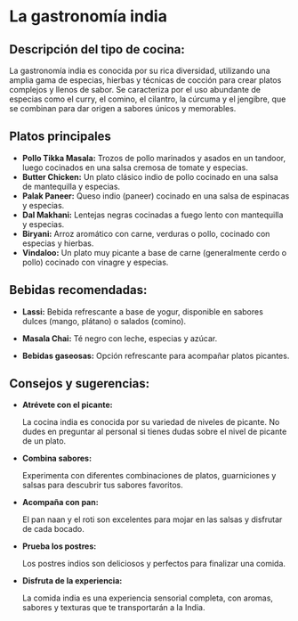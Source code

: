 # La gastronomía india

## Descripción del tipo de cocina:

 La gastronomía india es conocida por su rica  diversidad, utilizando una amplia gama de especias, hierbas y técnicas  de cocción para crear platos complejos y llenos de sabor. Se caracteriza por el uso abundante de especias como el curry, el comino,  el cilantro, la cúrcuma y el jengibre, que se combinan para dar origen a sabores únicos y memorables. 

 ## Platos principales

  - **Pollo Tikka Masala:** Trozos de pollo marinados y asados en un tandoor, luego cocinados en una salsa cremosa de tomate y especias. 
  - **Butter Chicken:** Un plato clásico indio de pollo cocinado en una salsa de mantequilla y especias. 
  - **Palak Paneer:** Queso indio (paneer) cocinado en una salsa de espinacas y especias. 
  - **Dal Makhani:** Lentejas negras cocinadas a fuego lento con mantequilla y especias. 
  - **Biryani:** Arroz aromático con carne, verduras o pollo, cocinado con especias y hierbas. 
  - **Vindaloo:** Un plato muy picante a base de carne (generalmente cerdo o pollo) cocinado con vinagre y especias.

## Bebidas recomendadas:

- **Lassi:** Bebida refrescante a base de yogur, disponible en sabores dulces (mango, plátano) o salados (comino). 

- **Masala Chai:** Té negro con leche, especias y azúcar. 

- **Bebidas gaseosas:** Opción refrescante para acompañar platos picantes. 



## Consejos y sugerencias:


- **Atrévete con el picante:** 

  La cocina india es conocida por su variedad de niveles de picante. No dudes en preguntar al personal si tienes dudas sobre el nivel de picante de un plato. 

- **Combina sabores:** 

  Experimenta con diferentes combinaciones de platos, guarniciones y salsas para descubrir tus sabores favoritos. 

- **Acompaña con pan:** 

  El pan naan y el roti son excelentes para mojar en las salsas y disfrutar de cada bocado. 

- **Prueba los postres:** 

  Los postres indios son deliciosos y perfectos para finalizar una comida. 

- **Disfruta de la experiencia:** 

  La comida india es una experiencia sensorial completa, con aromas, sabores y texturas que te transportarán a la India.